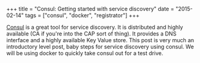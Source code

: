+++
title = "Consul: Getting started with service discovery"
date = "2015-02-14"
tags = ["consul", "docker", "registrator"]
+++

[Consul][1] is a great tool for service discovery. It is distributed
and highly available (CA if you're into the CAP sort of thing). It
provides a DNS interface and a highly available Key Value store. This
post is very much an introductory level post, baby steps for service
discovery using consul. We will be using docker to quickly take consul
out for a test drive.


[1]: https://consul.io
